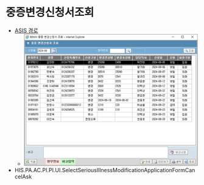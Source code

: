





# 중증변경신청서조회
- [ASIS 경로](http://app14.brmh.org/BIL/ACC/PTRS/SRIMD/READRAREDISEASEAPP.ASPX)
    - ![alt text](image.png)
- HIS.PA.AC.PI.PI.UI.SelectSeriousIllnessModificationApplicationFormCancelAsk

## 


